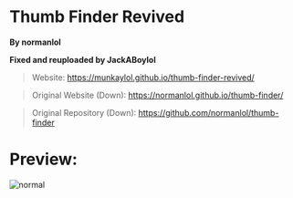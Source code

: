 # Thumb Finder Revived
**By normanlol**

**Fixed and reuploaded by JackABoylol**

> Website: https://munkaylol.github.io/thumb-finder-revived/

> Original Website (Down): https://normanlol.github.io/thumb-finder/

> Original Repository (Down): https://github.com/normanlol/thumb-finder

# Preview:

![normal](https://i.imgur.com/JHRHOoq.png)
